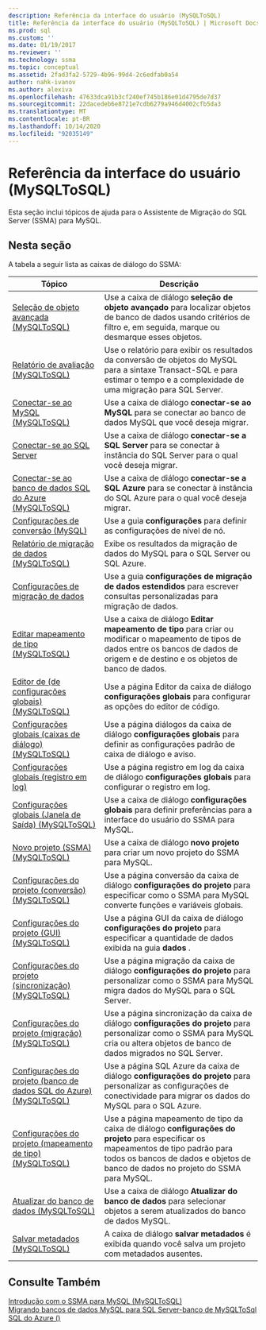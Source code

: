 ```yaml
---
description: Referência da interface do usuário (MySQLToSQL)
title: Referência da interface do usuário (MySQLToSQL) | Microsoft Docs
ms.prod: sql
ms.custom: ''
ms.date: 01/19/2017
ms.reviewer: ''
ms.technology: ssma
ms.topic: conceptual
ms.assetid: 2fad3fa2-5729-4b96-99d4-2c6edfab0a54
author: nahk-ivanov
ms.author: alexiva
ms.openlocfilehash: 47633dca91b3cf240ef745b186e01d4795de7d37
ms.sourcegitcommit: 22dacedeb6e8721e7cdb6279a946d4002cfb5da3
ms.translationtype: MT
ms.contentlocale: pt-BR
ms.lasthandoff: 10/14/2020
ms.locfileid: "92035149"
---
```

# <a name="user-interface-reference-mysqltosql"></a>Referência da interface do usuário (MySQLToSQL)
Esta seção inclui tópicos de ajuda para o Assistente de Migração do SQL Server (SSMA) para MySQL.  
  
## <a name="in-this-section"></a>Nesta seção  
A tabela a seguir lista as caixas de diálogo do SSMA:  
  
|Tópico|Descrição|  
|-|-|  
|[Seleção de objeto avançada &#40;MySQLToSQL&#41;](../../ssma/mysql/advanced-object-selection-mysqltosql.md)|Use a caixa de diálogo **seleção de objeto avançado** para localizar objetos de banco de dados usando critérios de filtro e, em seguida, marque ou desmarque esses objetos.|  
|[Relatório de avaliação &#40;MySQLToSQL&#41;](../../ssma/mysql/assessment-report-mysqltosql.md)|Use o relatório para exibir os resultados da conversão de objetos do MySQL para a sintaxe Transact-SQL e para estimar o tempo e a complexidade de uma migração para SQL Server.|  
|[Conectar-se ao MySQL &#40;MySQLToSQL&#41;](../../ssma/mysql/connect-to-mysql-mysqltosql.md)|Use a caixa de diálogo **conectar-se ao MySQL** para se conectar ao banco de dados MySQL que você deseja migrar.|  
|[Conectar-se ao SQL Server](./connect-to-sql-server-mysqltosql.md)|Use a caixa de diálogo **conectar-se a SQL Server** para se conectar à instância do SQL Server para o qual você deseja migrar.|  
|[Conectar-se ao banco de dados SQL do Azure &#40;MySQLToSQL&#41;](../../ssma/mysql/connect-to-azure-sql-db-mysqltosql.md)|Use a caixa de diálogo **conectar-se a SQL Azure** para se conectar à instância do SQL Azure para o qual você deseja migrar.|  
|[Configurações de conversão (MySQL)](./conversion-settings-mysqltosql.md)|Use a guia **configurações** para definir as configurações de nível de nó.|  
|[Relatório de migração de dados &#40;MySQLToSQL&#41;](../../ssma/mysql/data-migration-report-mysqltosql.md)|Exibe os resultados da migração de dados do MySQL para o SQL Server ou SQL Azure.|  
|[Configurações de migração de dados](data-migration-settings-mysqltosql.md)|Use a guia **configurações de migração de dados estendidos** para escrever consultas personalizadas para migração de dados.|  
|[Editar mapeamento de tipo &#40;MySQLToSQL&#41;](../../ssma/mysql/edit-type-mapping-mysqltosql.md)|Use a caixa de diálogo **Editar mapeamento de tipo** para criar ou modificar o mapeamento de tipos de dados entre os bancos de dados de origem e de destino e os objetos de banco de dados.|  
|[Editor de &#40;de configurações globais&#41; &#40;MySQLToSQL&#41;](../../ssma/mysql/global-settings-editor-mysqltosql.md)|Use a página Editor da caixa de diálogo **configurações globais** para configurar as opções do editor de código.|  
|[Configurações globais &#40;caixas de diálogo&#41; &#40;MySQLToSQL&#41;](../../ssma/mysql/global-settings-dialogs-mysqltosql.md)|Use a página diálogos da caixa de diálogo **configurações globais** para definir as configurações padrão de caixa de diálogo e aviso.|  
|[Configurações globais (registro em log)](./global-settings-logging-mysqltosql.md)|Use a página registro em log da caixa de diálogo **configurações globais** para configurar o registro em log.|  
|[Configurações globais &#40;Janela de Saída&#41; &#40;MySQLToSQL&#41;](../../ssma/mysql/global-settings-output-window-mysqltosql.md)|Use a caixa de diálogo **configurações globais** para definir preferências para a interface do usuário do SSMA para MySQL.|  
|[Novo projeto &#40;SSMA&#41; &#40;MySQLToSQL&#41;](../../ssma/mysql/new-project-ssma-mysqltosql.md)|Use a caixa de diálogo **novo projeto** para criar um novo projeto do SSMA para MySQL.|  
|[Configurações do projeto &#40;conversão&#41; &#40;MySQLToSQL&#41;](../../ssma/mysql/project-settings-conversion-mysqltosql.md)|Use a página conversão da caixa de diálogo **configurações do projeto** para especificar como o SSMA para MySQL converte funções e variáveis globais.|  
|[Configurações do projeto &#40;GUI&#41;  &#40;MySQLToSQL&#41;](../../ssma/mysql/project-settings-gui-mysqltosql.md)|Use a página GUI da caixa de diálogo **configurações do projeto** para especificar a quantidade de dados exibida na guia **dados** .|  
|[Configurações do projeto &#40;sincronização&#41; &#40;MySQLToSQL&#41;](../../ssma/mysql/project-settings-synchronization-mysqltosql.md)|Use a página migração da caixa de diálogo **configurações do projeto** para personalizar como o SSMA para MySQL migra dados do MySQL para o SQL Server.|  
|[Configurações do projeto &#40;migração&#41; &#40;MySQLToSQL&#41;](../../ssma/mysql/project-settings-migration-mysqltosql.md)|Use a página sincronização da caixa de diálogo **configurações do projeto** para personalizar como o SSMA para MySQL cria ou altera objetos de banco de dados migrados no SQL Server.|  
|[Configurações do projeto &#40;banco de dados SQL do Azure&#41; &#40;MySQLToSQL&#41;](../../ssma/mysql/project-settings-azure-sql-db-mysqltosql.md)|Use a página SQL Azure da caixa de diálogo **configurações do projeto** para personalizar as configurações de conectividade para migrar os dados do MySQL para o SQL Azure.|  
|[Configurações do projeto &#40;mapeamento de tipo&#41; &#40;MySQLToSQL&#41;](../../ssma/mysql/project-settings-type-mapping-mysqltosql.md)|Use a página mapeamento de tipo da caixa de diálogo **configurações do projeto** para especificar os mapeamentos de tipo padrão para todos os bancos de dados e objetos de banco de dados no projeto do SSMA para MySQL.|  
|[Atualizar do banco de dados &#40;MySQLToSQL&#41;](../../ssma/mysql/refresh-from-database-mysqltosql.md)|Use a caixa de diálogo **Atualizar do banco de dados** para selecionar objetos a serem atualizados do banco de dados MySQL.|  
|[Salvar metadados &#40;MySQLToSQL&#41;](../../ssma/mysql/save-metadata-mysqltosql.md)|A caixa de diálogo **salvar metadados** é exibida quando você salva um projeto com metadados ausentes.|  
  
## <a name="see-also"></a>Consulte Também  
[Introdução com o SSMA para MySQL &#40;MySQLToSQL&#41;](../../ssma/mysql/getting-started-with-ssma-for-mysql-mysqltosql.md)  
[Migrando bancos de dados MySQL para SQL Server-banco de MySQLToSql SQL do Azure &#40;&#41;](../../ssma/mysql/migrating-mysql-databases-to-sql-server-azure-sql-db-mysqltosql.md)  
